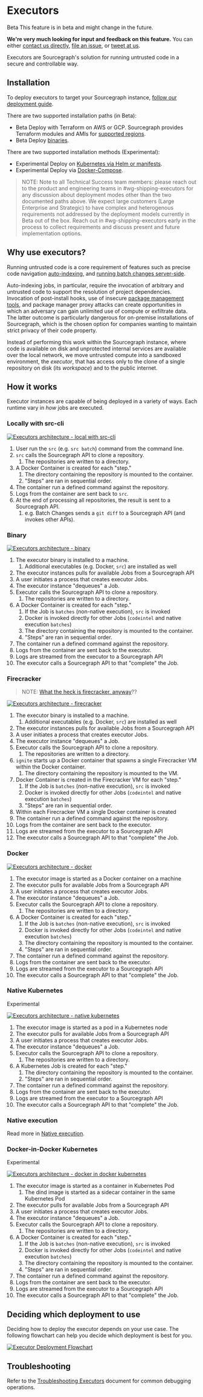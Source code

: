 # Executors

<aside class="beta">
<p>
<span class="badge badge-beta">Beta</span> This feature is in beta and might change in the future.
</p>

<p><b>We're very much looking for input and feedback on this feature.</b> You can either <a href="https://about.sourcegraph.com/contact">contact us directly</a>, <a href="https://github.com/sourcegraph/sourcegraph">file an issue</a>, or <a href="https://twitter.com/sourcegraph">tweet at us</a>.</p>
</aside>

Executors are Sourcegraph's solution for running untrusted code in a secure and controllable way.

## Installation

To deploy executors to target your Sourcegraph instance, [follow our deployment guide](deploy_executors.md).

There are two supported installation paths (in Beta):

- <span class="badge badge-beta">Beta</span> Deploy with Terraform on AWS or GCP. Sourcegraph provides Terraform modules and AMIs for [supported regions](./deploy_executors.md).
- <span class="badge badge-beta">Beta</span> Deploy [binaries](./deploy_executors_binary.md).

There are two supported installation methods (Experimental):

- <span class="badge badge-experimental">Experimental</span> Deploy on [Kubernetes via Helm or manifests](./deploy_executors_kubernetes.md).
- <span class="badge badge-experimental">Experimental</span> Deploy via [Docker-Compose](./deploy_executors_docker.md).

> NOTE: Note to all Technical Success team members: please reach out to the product and engineering teams in #wg-shipping-executors for any discussion about deployment modes other than the two documented paths above. We expect large customers (Large Enterprise and Strategic) to have complex and heterogenous requirements not addressed by the deployment models currently in Beta out of the box. Reach out in #wg-shipping-executors early in the process to collect requirements and discuss present and future implementation options.

## Why use executors?

Running untrusted code is a core requirement of features such as precise code navigation [auto-indexing](../../code_navigation/explanations/auto_indexing.md), and [running batch changes server-side](../../batch_changes/explanations/server_side.md).

Auto-indexing jobs, in particular, require the invocation of arbitrary and untrusted code to support the resolution of project dependencies. Invocation of post-install hooks, use of insecure [package management tools](https://github.com/golang/go/issues/29230), and package manager proxy attacks can create opportunities in which an adversary can gain unlimited use of compute or exfiltrate data. The latter outcome is particularly dangerous for on-premise installations of Sourcegraph, which is the chosen option for companies wanting to maintain strict privacy of their code property.

Instead of performing this work within the Sourcegraph instance, where code is available on disk and unprotected internal services are available over the local network, we move untrusted compute into a sandboxed environment, the _executor_, that has access only to the clone of a single repository on disk (its _workspace_) and to the public internet.

## How it works

Executor instances are capable of being deployed in a variety of ways. Each runtime vary in _how_ jobs are executed.

<!-- 
Diagrams are at: https://app.excalidraw.com/s/4Dr1S6qmmY7/6WJFG2bwdx
See handbook to where images are stored: https://handbook.sourcegraph.com/handbook/editing/handbook-images-video/#adding-images-to-google-cloud-storage
-->

### Locally with src-cli

<a href='https://storage.googleapis.com/sourcegraph-assets/executor_src_local_arch.png' target='_blank'>
  <img src="https://storage.googleapis.com/sourcegraph-assets/executor_src_local_arch.png" alt="Executors architecture - local with src-cli">
</a>

1.  User run the `src` (e.g. `src batch`) command from the command line.
2.  `src` calls the Sourcegraph API to clone a repository.
    1.  The repositories are written to a directory.
3.  A Docker Container is created for each "step."
    1.  The directory containing the repository is mounted to the container.
    2.  "Steps" are ran in sequential order.
4.  The container run a defined command against the repository.
5.  Logs from the container are sent back to `src`.
6.  At the end of processing all repositories, the result is sent to a Sourcegraph API.
    1.  e.g. Batch Changes sends a `git diff` to a Sourcegraph API (and invokes other APIs).

### Binary

<a href='https://storage.googleapis.com/sourcegraph-assets/executor_binary_arch.png' target='_blank'>
  <img src="https://storage.googleapis.com/sourcegraph-assets/executor_binary_arch.png" alt="Executors architecture - binary">
</a>

1.  The executor binary is installed to a machine.
    1.  Additional executables (e.g. Docker, `src`) are installed as well
2.  The executor instances pulls for available Jobs from a Sourcegraph API
3.  A user initiates a process that creates executor Jobs.
4.  The executor instance "dequeues" a Job.
5.  Executor calls the Sourcegraph API to clone a repository.
    1. The repositories are written to a directory.
6.  A Docker Container is created for each "step."
    1.  If the Job is `batches` (non-native execution), `src` is invoked
    2.  Docker is invoked directly for other Jobs (`codeintel` and native execution `batches`)
    3.  The directory containing the repository is mounted to the container.
    4.  "Steps" are ran in sequential order.
7.  The container run a defined command against the repository.
8.  Logs from the container are sent back to the executor.
9.  Logs are streamed from the executor to a Sourcegraph API
10.  The executor calls a Sourcegraph API to that "complete" the Job.

### Firecracker

> NOTE: [What the heck is firecracker, anyway](./firecracker.md)??

<a href='https://storage.googleapis.com/sourcegraph-assets/executor_firecracker_arch.png' target='_blank'>
  <img src="https://storage.googleapis.com/sourcegraph-assets/executor_firecracker_arch.png" alt="Executors architecture - firecracker">
</a>

1.  The executor binary is installed to a machine.
    1.  Additional executables (e.g. Docker, `src`) are installed as well
2.  The executor instances pulls for available Jobs from a Sourcegraph API
3.  A user initiates a process that creates executor Jobs.
4.  The executor instance "dequeues" a Job.
5.  Executor calls the Sourcegraph API to clone a repository.
    1.  The repositories are written to a directory.
6. `ignite` starts up a Docker container that spawns a single Firecracker VM within the Docker container.
    1. The directory containing the repository is mounted to the VM.
7. Docker Container is created in the Firecracker VM for each "step."
    1.  If the Job is `batches` (non-native execution), `src` is invoked
    2.  Docker is invoked directly for other Jobs (`codeintel` and native execution `batches`)
    3.  "Steps" are ran in sequential order.
8.  Within each Firecracker VM a single Docker container is created
9.  The container run a defined command against the repository.
10.  Logs from the container are sent back to the executor.
11.  Logs are streamed from the executor to a Sourcegraph API
12.  The executor calls a Sourcegraph API to that "complete" the Job.

### Docker

<a href='https://storage.googleapis.com/sourcegraph-assets/executor_docker_arch.png' target='_blank'>
  <img src="https://storage.googleapis.com/sourcegraph-assets/executor_docker_arch.png" alt="Executors architecture - docker">
</a>

1.  The executor image is started as a Docker container on a machine
2.  The executor pulls for available Jobs from a Sourcegraph API
3.  A user initiates a process that creates executor Jobs.
4.  The executor instance "dequeues" a Job.
5.  Executor calls the Sourcegraph API to clone a repository.
    1.  The repositories are written to a directory.
6.  A Docker Container is created for each "step."
    1.  If the Job is `batches` (non-native execution), `src` is invoked
    2.  Docker is invoked directly for other Jobs (`codeintel` and native execution `batches`)
    3.  The directory containing the repository is mounted to the container.
    4.  "Steps" are ran in sequential order.
7.  The container run a defined command against the repository.
8.  Logs from the container are sent back to the executor.
9.  Logs are streamed from the executor to a Sourcegraph API
10.  The executor calls a Sourcegraph API to that "complete" the Job.

<!--
Comment out until ready to advertise this
-->

### Native Kubernetes

<span class="badge badge-experimental">Experimental</span>

<a href='https://storage.googleapis.com/sourcegraph-assets/executor_kubernetes_native_arch.png' target='_blank'>
  <img src="https://storage.googleapis.com/sourcegraph-assets/executor_kubernetes_native_arch.png" alt="Executors architecture - native kubernetes">
</a>

1.  The executor image is started as a pod in a Kubernetes node
2.  The executor pulls for available Jobs from a Sourcegraph API
3.  A user initiates a process that creates executor Jobs.
4.  The executor instance "dequeues" a Job.
5.  Executor calls the Sourcegraph API to clone a repository.
    1.  The repositories are written to a directory.
6.  A Kubernetes Job is created for each "step."
    1.  The directory containing the repository is mounted to the container.
    2.  "Steps" are ran in sequential order.
7.  The container run a defined command against the repository.
8.  Logs from the container are sent back to the executor.
9.  Logs are streamed from the executor to a Sourcegraph API
10.  The executor calls a Sourcegraph API to that "complete" the Job.

### Native execution

Read more in [Native execution](native_execution.md).

### Docker-in-Docker Kubernetes

<span class="badge badge-experimental">Experimental</span>

<a href='https://storage.googleapis.com/sourcegraph-assets/executor_kubernetes_dind_arch.png' target='_blank'>
  <img src="https://storage.googleapis.com/sourcegraph-assets/executor_kubernetes_dind_arch.png" alt="Executors architecture - docker in docker kubernetes">
</a>

1.  The executor image is started as a container in Kubernetes Pod
    1. The dind image is started as a sidecar container in the same Kubernetes Pod
2.  The executor pulls for available Jobs from a Sourcegraph API
3.  A user initiates a process that creates executor Jobs.
4.  The executor instance "dequeues" a Job.
5.  Executor calls the Sourcegraph API to clone a repository.
    1.  The repositories are written to a directory.
6.  A Docker Container is created for each "step."
    1.  If the Job is `batches` (non-native execution), `src` is invoked
    2.  Docker is invoked directly for other Jobs (`codeintel` and native execution `batches`)
    3.  The directory containing the repository is mounted to the container.
    4.  "Steps" are ran in sequential order.
7.  The container run a defined command against the repository.
8.  Logs from the container are sent back to the executor.
9.  Logs are streamed from the executor to a Sourcegraph API
10.  The executor calls a Sourcegraph API to that "complete" the Job.

## Deciding which deployment to use

Deciding how to deploy the executor depends on your use case. The following flowchart can help you decide which
deployment is best for you.

<a href='#'>
  <img src='executor_deployment_tree.png' alt='Executor Deployment Flowchart'>
</a>

## Troubleshooting
Refer to the [Troubleshooting Executors](./executors_troubleshooting.md) document for common debugging operations.


